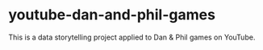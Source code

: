 # youtube-dan-and-phil-games
This is a data storytelling project applied to Dan &amp; Phil games on YouTube.
